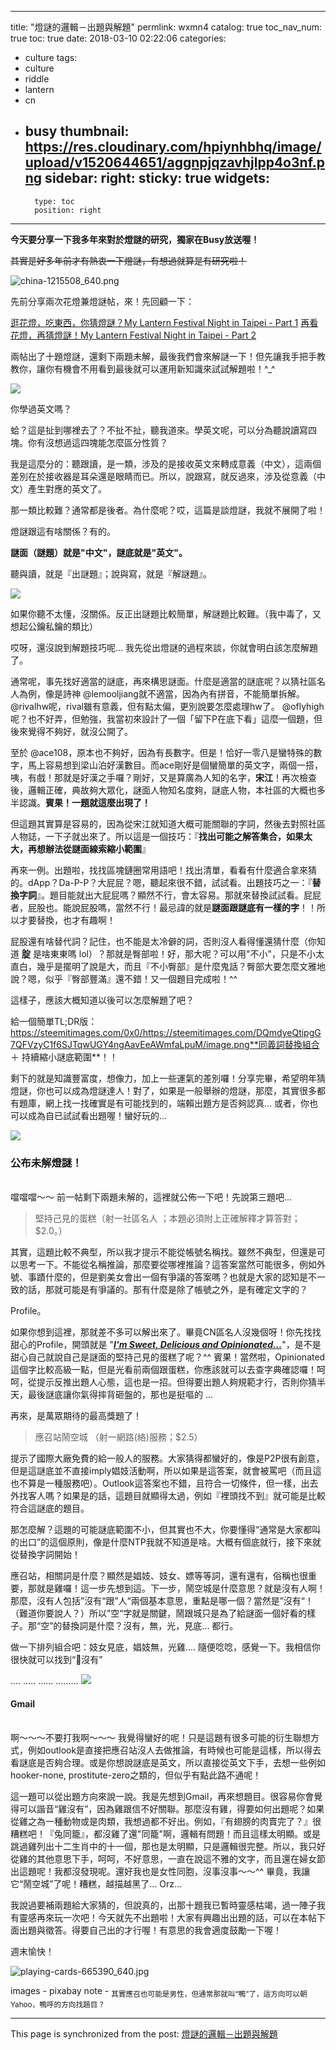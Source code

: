 
---
title: "燈謎的邏輯－出題與解題"
permlink: wxmn4
catalog: true
toc_nav_num: true
toc: true
date: 2018-03-10 02:22:06
categories:
- culture
tags:
- culture
- riddle
- lantern
- cn
- busy
thumbnail: https://res.cloudinary.com/hpiynhbhq/image/upload/v1520644651/aggnpjqzavhjlpp4o3nf.png
sidebar:
    right:
        sticky: true
widgets:
    -
        type: toc
        position: right
---


**今天要分享一下我多年來對於燈謎的研究，獨家在Busy放送喔！**

<del>其實是好多年前才有熱衷一下燈謎，有想過就算是有研究啦！</del>

![china-1215508_640.png](https://res.cloudinary.com/hpiynhbhq/image/upload/v1520644651/aggnpjqzavhjlpp4o3nf.png)


先前分享兩次花燈兼燈謎帖，來！先回顧一下：

[逛花燈，吃東西，你猜燈謎？My Lantern Festival Night in Taipei - Part 1](https://busy.org/@deanliu/my-lantern-festival-night-in-taipei-part-1)
[再看花燈，再猜燈謎！My Lantern Festival Night in Taipei - Part 2](https://busy.org/@deanliu/my-lantern-festival-night-in-taipei-part-2)

兩帖出了十題燈謎，還剩下兩題未解，最後我們會來解謎一下！但先讓我手把手教教你，讓你有機會不用看到最後就可以運用新知識來試試解題啦！^_^

![](https://steemitimages.com/0x0/https://steemitimages.com/DQmdyeQtipgG7QFVzyC1f6SJTqwUGY4ngAavEeAWmfaLpuM/image.png)

你學過英文嗎？

蛤？這是扯到哪裡去了？不扯不扯，聽我道來。學英文呢，可以分為聽說讀寫四塊。你有沒想過這四塊能怎麼區分性質？

我是這麼分的：聽跟讀，是一類，涉及的是接收英文來轉成意義（中文），這兩個差別在於接收器是耳朵還是眼睛而已。所以，說跟寫，就反過來，涉及從意義（中文）產生對應的英文了。

那一類比較難？通常都是後者。為什麼呢？哎，這篇是談燈謎，我就不展開了啦！

燈謎跟這有啥關係？有的。

**謎面（謎題）就是"中文"，謎底就是"英文"。**

聽與讀，就是『出謎題』；說與寫，就是『解謎題』。

![](https://steemitimages.com/0x0/https://steemitimages.com/DQmdyeQtipgG7QFVzyC1f6SJTqwUGY4ngAavEeAWmfaLpuM/image.png)

如果你聽不太懂，沒關係。反正出謎題比較簡單，解謎題比較難。（我中毒了，又想起公鑰私鑰的類比）

哎呀，還沒說到解題技巧呢... 我先從出燈謎的過程來談，你就會明白該怎麼解題了。

通常呢，事先找好適當的謎底，再來構思謎面。什麼是適當的謎底呢？以猜社區名人為例，像是詩神 @lemooljiang就不適當，因為內有拼音，不能簡單拆解。 @rivalhw呢，rival雖有意義，但有點太偏，更別說要怎麼處理hw了。 @oflyhigh呢？也不好弄，但勉強，我當初來設計了一個「留下P在底下看」這麼一個題，但後來覺得不夠好，就沒公開了。

至於 @ace108，原本也不夠好，因為有長數字。但是！恰好一零八是蠻特殊的數字，馬上容易想到梁山泊好漢數目。而ace剛好是個蠻簡單的英文字，兩個一搭，咦，有戲！那就是好漢之手囉？剛好，又是算廣為人知的名字，**宋江**！再次檢查後，邏輯正確，典故夠大眾化，謎面人物知名度夠，謎底人物，本社區的大概也多半認識。**賓果！一題就這麼出現了！**

但這題其實算是容易的，因為從宋江就知道大概可能關聯的字詞，然後去對照社區人物誌，一下子就出來了。所以這是一個技巧：『**找出可能之解答集合，如果太大，再想辦法從謎面線索縮小範圍**』

再來一例。出題啦，找找區塊鏈圈常用語吧！找出清單，看看有什麼適合拿來猜的。dApp？Da-P-P？大屁屁？嗯，聽起來很不錯，試試看。出題技巧之一：『**替換字詞**』。題目能就出大屁屁嗎？顯然不行，會太容易。那就來替換試試看。屁屁者，屁股也。能說屁股嗎，當然不行！最忌諱的就是**謎面跟謎底有一樣的字**！！所以才要替換，也才有趣啊！

屁股還有啥替代詞？記住，也不能是太冷僻的詞，否則沒人看得懂還猜什麼（你知道 **腚**
 是啥東東嗎 lol）？那就是臀部啦！好，那大呢？可以用"不小"，只是不小太直白，幾乎是擺明了說是大，而且『不小臀部』是什麼鬼話？臀部大要怎麼文雅地說？嗯，似乎『臀部豐滿』還不錯！又一個題目完成啦！^^

這樣子，應該大概知道以後可以怎麼解題了吧？

給一個簡單TL;DR版：https://steemitimages.com/0x0/https://steemitimages.com/DQmdyeQtipgG7QFVzyC1f6SJTqwUGY4ngAavEeAWmfaLpuM/image.png**同義詞替換組合 ＋ 持續縮小謎底範圍**！！

剩下的就是知識豐富度，想像力，加上一些運氣的差別囉！分享完畢，希望明年猜燈謎，你也可以成為燈謎達人！對了，如果是一般舉辦的燈謎，那麼，其實很多都有題庫，網上找一找確實是有可能找到的，端賴出題方是否夠認真... 或者，你也可以成為自已試試看出題喔！蠻好玩的... 

![](https://steemitimages.com/0x0/https://steemitimages.com/DQmdyeQtipgG7QFVzyC1f6SJTqwUGY4ngAavEeAWmfaLpuM/image.png)

### 公布未解燈謎！

<br>噹噹噹～～ 前一帖剩下兩題未解的，這裡就公佈一下吧！先說第三題吧...

>堅持己見的蛋糕（射一社區名人 ；本題必須附上正確解釋才算答對；$2.0。）

其實，這題比較不典型，所以我才提示不能從帳號名稱找。雖然不典型，但還是可以思考一下。不能從名稱推論，那麼要從哪裡推論？這答案當然可能很多，例如外號、事蹟什麼的，但是劉美女會出一個有爭議的答案嗎？也就是大家的認知是不一致的話，那就可能是有爭議的。那有什麼是除了帳號之外，是有確定文字的？

Profile。

如果你想到這裡，那就差不多可以解出來了。畢竟CN區名人沒幾個呀！你先找找甜心的Profile，開頭就是 "***[I'm Sweet, Delicious and Opinionated...](https://steemit.com/@sweetsssj)***"，是不是甜心自己就說自己是謎面的堅持己見的蛋糕了呢？^^ 賓果！當然啦，Opinionated這個字比較高級一點，但是光看前兩個跟蛋糕，你應該就可以去查字典確認囉！呵呵，從提示反推出題人心態，這也是一招。但得要出題人夠規範才行，否則你猜半天，最後謎底讓你氣得摔背砸盤的，那也是挺嘔的 ...

再來，是萬眾期待的最高獎題了！

>應召站鬧空城 （射一網路(絡)服務；$2.5）

提示了國際大廠免費的給一般人的服務。大家猜得都蠻好的，像是P2P很有創意，但是這謎底並不直接imply娼妓活動啊，所以如果是這答案，就會被罵吧（而且這也不算是一種服務吧）。Outlook這答案也不錯，且符合一切條件，但一樣，出去外找客人嗎？如果是的話，這題目就顯得太過，例如『裡頭找不到』就可能是比較符合這謎底的題目。

那怎麼解？這題的可能謎底範圍不小，但其實也不大，你要懂得“通常是大家都叫的出口”的這個原則，像是什麼NTP我就不知道是啥。大概有個底就行，接下來就從替換字詞開始！

應召站，相關詞是什麼？顯然是娼妓、妓女、嫖等等詞，還有還有，俗稱也很重要，那就是雞囉！這一步先想到這。下一步，鬧空城是什麼意思？就是沒有人啊！那麼，沒有人包括”沒有“跟”人“兩個基本意思，重點是哪一個？當然是”沒有“！（難道你要說人？）所以”空“字就是關鍵，鬧跟城只是為了給謎面一個好看的樣子。那“空”的替換詞是什麼？沒有，無，光，見底... 都行。

做一下排列組合吧：妓女見底，娼妓無，光雞.... 隨便唸唸，感覺一下。我相信你很快就可以找到“🐔沒有”

....
.....
......
.........
![](https://steemitimages.com/0x0/https://steemitimages.com/DQmdyeQtipgG7QFVzyC1f6SJTqwUGY4ngAavEeAWmfaLpuM/image.png)

#### Gmail

<br>啊～～～不要打我啊～～～ 我覺得蠻好的呢！只是這題有很多可能的衍生聯想方式，例如outlook是直接把應召站沒人去做推論，有時候也可能是這樣，所以得去看謎底是否夠合理。或是你想說謎底是英文，所以直接從英文下手，去想一些例如hooker-none, prostitute-zero之類的，但似乎有點此路不通呢！

這一題可以從出題方向來說一說。我是先想到Gmail，再來想題目。很容易你會覺得可以諧音“雞沒有”，因為雞跟信不好關聯。那麼沒有雞，得要如何出題呢？如果從雞之為一種動物或是肉類，我想過都不好出。例如，『有翅膀的肉賣完了？』很糟糕吧！『兔同籠』，都沒雞了還"同籠"啊，邏輯有問題！而且這樣太明顯。或是跳過雞列出十二生肖中的十一個，那也是太明顯，只是邏輯很完整。所以，我只好從雞的其他意思下手，呵呵，不好意思，一直在說這不雅的文字，而且還在婦女節出這題呢！我都沒發現呢。還好我也是女性同胞，沒事沒事～～^^ 畢竟，我讓它“鬧空城”了呢！糟糕，越描越黑了... Orz... 

我說過要補兩題給大家猜的，但說真的，出那十題我已暫時靈感枯竭，過一陣子我有靈感再來玩一次吧！今天就先不出題啦！大家有興趣出出題的話，可以在本帖下面出題與徵答。得要自己出的才行喔！有意思的我會適度鼓勵一下喔！

週末愉快！

![playing-cards-665390_640.jpg](https://res.cloudinary.com/hpiynhbhq/image/upload/v1520648135/qhsg8tk6gr1xp9xli2ma.jpg)

images - pixabay
note - <sub>其實應召也可能是男性，但通常那就叫“鴨”了，這方向可以朝Yahoo，鴨呼的方向找題目？</sub>



- - -

This page is synchronized from the post: [燈謎的邏輯－出題與解題](https://steemit.com/@deanliu/wxmn4)
